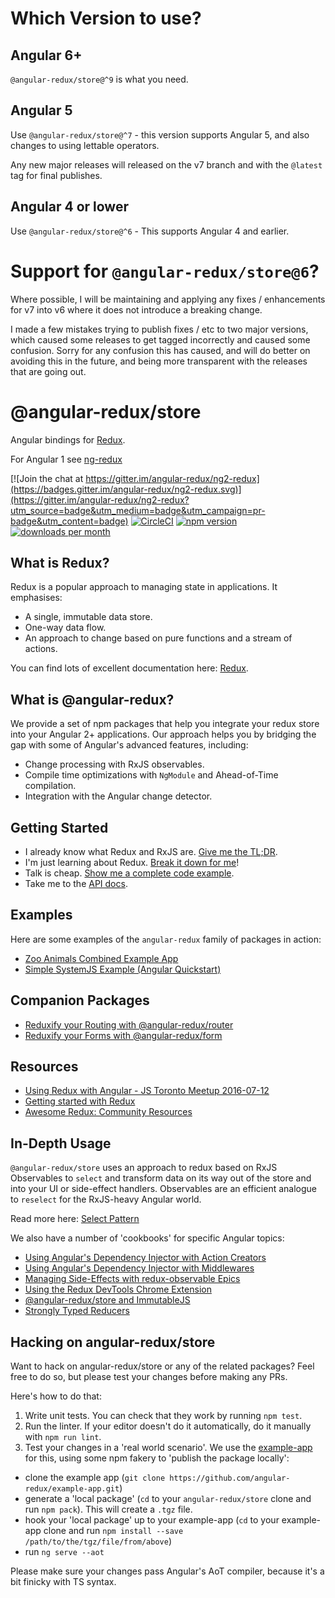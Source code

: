 
# Which Version to use?

## Angular 6+

`@angular-redux/store@^9` is what you need.

## Angular 5

Use `@angular-redux/store@^7` - this version supports Angular 5, and also changes to using lettable operators.

Any new major releases will released on the v7 branch and with the `@latest` tag for final publishes.

## Angular 4 or lower

Use `@angular-redux/store@^6` - This supports Angular 4 and earlier.

# Support for `@angular-redux/store@6`?

Where possible, I will be maintaining and applying any fixes / enhancements for v7 into v6 where it does not introduce a breaking change.

I made a few mistakes trying to publish fixes / etc to two major versions, which caused some releases to get tagged incorrectly and caused some confusion. Sorry for any confusion this has caused, and will do better on avoiding this in the future, and being more transparent with the releases that are going out.

# @angular-redux/store

Angular bindings for [Redux](https://github.com/reactjs/redux).

For Angular 1 see [ng-redux](https://github.com/wbuchwalter/ng-redux)

[![Join the chat at https://gitter.im/angular-redux/ng2-redux](https://badges.gitter.im/angular-redux/ng2-redux.svg)](https://gitter.im/angular-redux/ng2-redux?utm_source=badge&utm_medium=badge&utm_campaign=pr-badge&utm_content=badge)
[![CircleCI](https://img.shields.io/circleci/project/github/angular-redux/store.svg)](https://github.com/angular-redux/store)
[![npm version](https://img.shields.io/npm/v/@angular-redux/store.svg)](https://www.npmjs.com/package/@angular-redux/store)
[![downloads per month](https://img.shields.io/npm/dm/@angular-redux/store.svg)](https://www.npmjs.com/package/@angular-redux/store)

## What is Redux?

Redux is a popular approach to managing state in applications. It emphasises:

* A single, immutable data store.
* One-way data flow.
* An approach to change based on pure functions and a stream of actions.

You can find lots of excellent documentation here: [Redux](http://redux.js.org/).

## What is @angular-redux?

We provide a set of npm packages that help you integrate your redux store
into your Angular 2+ applications. Our approach helps you by bridging the gap
with some of Angular's advanced features, including:

* Change processing with RxJS observables.
* Compile time optimizations with `NgModule` and Ahead-of-Time compilation.
* Integration with the Angular change detector.

## Getting Started

* I already know what Redux and RxJS are. [Give me the TL;DR](https://github.com/angular-redux/store/blob/master/articles/quickstart.md).
* I'm just learning about Redux. [Break it down for me](https://github.com/angular-redux/store/blob/master/articles/intro-tutorial.md)!
* Talk is cheap. [Show me a complete code example](https://github.com/angular-redux/example-app).
* Take me to the [API docs](https://angular-redux.github.io/store).

## Examples

Here are some examples of the `angular-redux` family of packages in action:

* [Zoo Animals Combined Example App](https://github.com/angular-redux/example-app)
* [Simple SystemJS Example (Angular Quickstart)](https://github.com/angular-redux/system-js-example)

## Companion Packages

* [Reduxify your Routing with @angular-redux/router](https://github.com/angular-redux/router)
* [Reduxify your Forms with @angular-redux/form](https://github.com/angular-redux/form)

## Resources

* [Using Redux with Angular - JS Toronto Meetup 2016-07-12](https://www.youtube.com/watch?v=s4xr2avwv3s)
* [Getting started with Redux](https://egghead.io/courses/getting-started-with-redux)
* [Awesome Redux: Community Resources](https://github.com/xgrommx/awesome-redux)

## In-Depth Usage

`@angular-redux/store` uses an approach to redux based on RxJS Observables to `select` and transform
data on its way out of the store and into your UI or side-effect handlers. Observables
are an efficient analogue to `reselect` for the RxJS-heavy Angular world.

Read more here: [Select Pattern](https://github.com/angular-redux/store/blob/master/articles/select-pattern.md)

We also have a number of 'cookbooks' for specific Angular topics:

* [Using Angular's Dependency Injector with Action Creators](https://github.com/angular-redux/store/blob/master/articles/action-creator-service.md)
* [Using Angular's Dependency Injector with Middlewares](https://github.com/angular-redux/store/blob/master/articles/di-middleware.md)
* [Managing Side-Effects with redux-observable Epics](https://github.com/angular-redux/store/blob/master/articles/epics.md)
* [Using the Redux DevTools Chrome Extension](https://github.com/angular-redux/store/blob/master/articles/redux-dev-tools.md)
* [@angular-redux/store and ImmutableJS](https://github.com/angular-redux/store/blob/master/articles/immutable-js.md)
* [Strongly Typed Reducers](https://github.com/angular-redux/store/blob/master/articles/strongly-typed-reducers.md)

## Hacking on angular-redux/store

Want to hack on angular-redux/store or any of the related packages? Feel free to do so, but please test your changes before making any PRs.

Here's how to do that:

1. Write unit tests. You can check that they work by running
`npm test`.
2. Run the linter. If your editor doesn't do it automatically, do it
manually with `npm run lint`.
3. Test your changes in a 'real world scenario'. We use the [example-app](https://github.com/angular-redux/example-app) for this, using some npm
fakery to 'publish the package locally':

* clone the example app (`git clone https://github.com/angular-redux/example-app.git`)
* generate a 'local package' (`cd` to your `angular-redux/store` clone and run `npm pack`). This will create a `.tgz` file.
* hook your 'local package' up to your example-app (`cd` to your example-app clone and run `npm install --save /path/to/the/tgz/file/from/above`)
* run `ng serve --aot`

Please make sure your changes pass Angular's AoT compiler, because it's a bit finicky with TS syntax.
